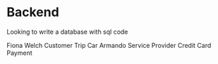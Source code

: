 # Backend
Looking to write a database with sql code

Fiona Welch
  Customer 
  Trip
  Car
Armando 
  Service Provider
  Credit Card
  Payment
